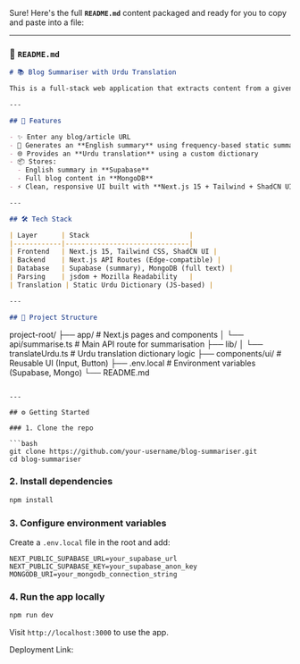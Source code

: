 Sure! Here's the full **`README.md`** content packaged and ready for you to copy and paste into a file:

---

### 📄 `README.md`

```md
# 📚 Blog Summariser with Urdu Translation

This is a full-stack web application that extracts content from a given blog URL, generates a concise English summary using static logic, translates it into Urdu, and stores both in Supabase and MongoDB.

---

## 🚀 Features

- ✨ Enter any blog/article URL
- 📄 Generates an **English summary** using frequency-based static summarization
- 🌐 Provides an **Urdu translation** using a custom dictionary
- 📦 Stores:
  - English summary in **Supabase**
  - Full blog content in **MongoDB**
- ⚡ Clean, responsive UI built with **Next.js 15 + Tailwind + ShadCN UI**

---

## 🛠️ Tech Stack

| Layer      | Stack                         |
|------------|-------------------------------|
| Frontend   | Next.js 15, Tailwind CSS, ShadCN UI |
| Backend    | Next.js API Routes (Edge-compatible) |
| Database   | Supabase (summary), MongoDB (full text) |
| Parsing    | jsdom + Mozilla Readability   |
| Translation | Static Urdu Dictionary (JS-based) |

---

## 📂 Project Structure

```

project-root/
├── app/                     # Next.js pages and components
│   └── api/summarise.ts     # Main API route for summarisation
├── lib/
│   └── translateUrdu.ts     # Urdu translation dictionary logic
├── components/ui/           # Reusable UI (Input, Button)
├── .env.local               # Environment variables (Supabase, Mongo)
└── README.md

````

---

## ⚙️ Getting Started

### 1. Clone the repo

```bash
git clone https://github.com/your-username/blog-summariser.git
cd blog-summariser
````

### 2. Install dependencies

```bash
npm install
```

### 3. Configure environment variables

Create a `.env.local` file in the root and add:

```env
NEXT_PUBLIC_SUPABASE_URL=your_supabase_url
NEXT_PUBLIC_SUPABASE_KEY=your_supabase_anon_key
MONGODB_URI=your_mongodb_connection_string
```

### 4. Run the app locally

```bash
npm run dev
```

Visit `http://localhost:3000` to use the app.

Deployment Link: 
